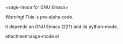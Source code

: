 =sage-mode for GNU Emacs=

*Warning!*  This is pre-alpha code.

It depends on GNU Emacs (22?) and its python-mode.

attachment:sage-mode.el
